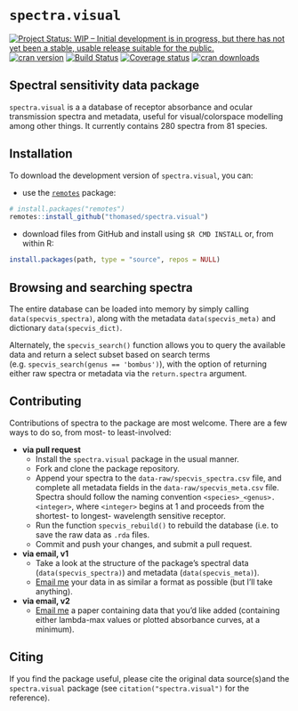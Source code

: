 
# `spectra.visual`

[![Project Status: WIP – Initial development is in progress, but there
has not yet been a stable, usable release suitable for the
public.](https://www.repostatus.org/badges/latest/wip.svg)](https://www.repostatus.org/#wip)
[![cran
version](https://www.r-pkg.org/badges/version-ago/spectra.visual)](https://cran.r-project.org/package=spectra.visual/)
[![Build
Status](https://travis-ci.org/thomased/spectra.visual.svg?branch=master)](https://travis-ci.org/thomased/spectra.visual/)
[![Coverage
status](https://codecov.io/gh/thomased/spectra.visual/branch/master/graph/badge.svg)](https://codecov.io/github/thomased/spectra.visual?branch=master)
[![cran
downloads](https://cranlogs.r-pkg.org/badges/grand-total/spectra.visual)](https://cran.r-project.org/package=spectra.visual/)

## Spectral sensitivity data package

`spectra.visual` is a a database of receptor absorbance and ocular
transmission spectra and metadata, useful for visual/colorspace
modelling among other things. It currently contains 280 spectra from 81
species.

## Installation

To download the development version of `spectra.visual`, you can:

  - use the [`remotes`](https://github.com/r-lib/remotes) package:

<!-- end list -->

``` r
# install.packages("remotes")
remotes::install_github("thomased/spectra.visual")
```

  - download files from GitHub and install using `$R CMD INSTALL` or,
    from within R:

<!-- end list -->

``` r
install.packages(path, type = "source", repos = NULL)
```

## Browsing and searching spectra

The entire database can be loaded into memory by simply calling
`data(specvis_spectra)`, along with the metadata `data(specvis_meta)`
and dictionary `data(specvis_dict)`.

Alternately, the `specvis_search()` function allows you to query the
available data and return a select subset based on search terms
(e.g. `specvis_search(genus == 'bombus')`), with the option of
returning either raw spectra or metadata via the `return.spectra`
argument.

## Contributing

Contributions of spectra to the package are most welcome. There are a
few ways to do so, from most- to least-involved:

  - **via pull request**
      - Install the `spectra.visual` package in the usual manner.
      - Fork and clone the package repository.
      - Append your spectra to the `data-raw/specvis_spectra.csv` file,
        and complete all metadata fields in the
        `data-raw/specvis_meta.csv` file. Spectra should follow the
        naming convention `<species>_<genus>.<integer>`, where
        `<integer>` begins at 1 and proceeds from the shortest- to
        longest- wavelength sensitive receptor.
      - Run the function `specvis_rebuild()` to rebuild the database
        (i.e. to save the raw data as `.rda` files.
      - Commit and push your changes, and submit a pull request.
  - **via email, v1**
      - Take a look at the structure of the package’s spectral data
        (`data(specvis_spectra)`) and metadata (`data(specvis_meta)`).
      - [Email me](mailto:thomas.white@sydney.edu.au) your data in as
        similar a format as possible (but I’ll take anything).
  - **via email, v2**
      - [Email me](mailto:thomas.white@sydney.edu.au) a paper containing
        data that you’d like added (containing either lambda-max values
        or plotted absorbance curves, at a minimum).

## Citing

If you find the package useful, please cite the original data
source(s)and the `spectra.visual` package (see
`citation("spectra.visual")` for the reference).
